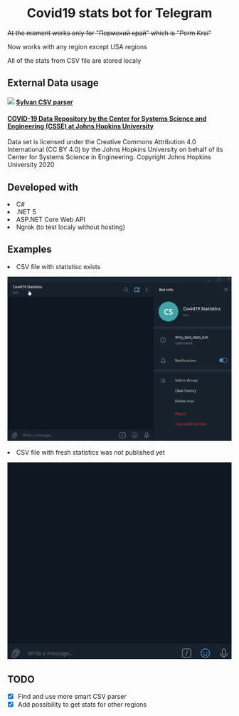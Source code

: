 <h1 align="center">Covid19 stats bot for Telegram</h1>
<p><s>At the moment works only for "Пермский край" which is "Perm Krai"</s></p>
<p>Now works with any region except USA regions</p>
<p>All of the stats from CSV file are stored localy</p>

## External Data usage
#### <img src="https://github.com/MarkPflug/Sylvan/blob/main/Sylvan.png" height=48> [Sylvan CSV parser](https://github.com/MarkPflug/Sylvan)
#### [COVID-19 Data Repository by the Center for Systems Science and Engineering (CSSE) at Johns Hopkins University](https://github.com/CSSEGISandData/COVID-19)
Data set is licensed under the Creative Commons Attribution 4.0 International (CC BY 4.0) by the Johns Hopkins University on behalf of its Center for Systems Science in Engineering. Copyright Johns Hopkins University 2020


## Developed with
<li>C#</li> 
<li>.NET 5</li> 
<li>ASP.NET Core Web API</li>
<li>Ngrok (to test localy without hosting)</li>

## Examples 
<li>CSV file with statistisc exists</li>
<p align="left">
<img src="https://github.com/DmitriyUtyugov/CovidTelegramBot/blob/main/correctResultAnyRegion.gif">
</p>
<li>CSV file with fresh statistics was not published yet</li>
<p align="left">
<img src="https://github.com/DmitriyUtyugov/CovidTelegramBot/blob/main/noFreshData.gif">
</p>

## TODO
- [x] Find and use more smart CSV parser  
- [x] Add possibility to get stats for other regions  
